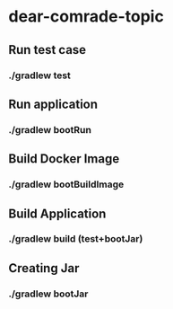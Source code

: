 # dear-comrade-topic
## Run test case
### ./gradlew test
## Run application
### ./gradlew bootRun
## Build Docker Image
### ./gradlew bootBuildImage
## Build Application
### ./gradlew build (test+bootJar)
## Creating Jar
### ./gradlew bootJar
